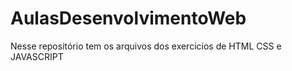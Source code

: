 # AulasDesenvolvimentoWeb
Nesse repositório tem os arquivos dos exercicios de HTML CSS e JAVASCRIPT
